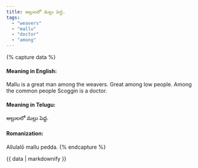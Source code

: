 ```yaml
---
title: అల్లులలో మల్లు పెద్ద.
tags:
  - "weavers"
  - "mallu"
  - "doctor"
  - "among"
---
```


{% capture data %}
#### Meaning in English:
Mallu is a great man among the weavers.
Great among low people.
Among the common people Scoggin is a doctor.

#### Meaning in Telugu:
అల్లులలో మల్లు పెద్ద.

#### Romanization:
Allulalō mallu pedda.
{% endcapture %}

{{ data | markdownify }}

